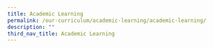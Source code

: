 ```yaml
---
title: Academic Learning
permalink: /our-curriculum/academic-learning/academic-learning/
description: ""
third_nav_title: Academic Learning
---
```


